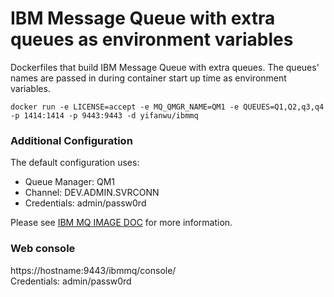 # IBM Message Queue with extra queues as environment variables

Dockerfiles that build IBM Message Queue with extra queues.
 The queues' names are passed in during container start up time as environment variables.

```
docker run -e LICENSE=accept -e MQ_QMGR_NAME=QM1 -e QUEUES=Q1,Q2,q3,q4 -p 1414:1414 -p 9443:9443 -d yifanwu/ibmmq
```

### Additional Configuration
The default configuration uses:
- Queue Manager: QM1
- Channel: DEV.ADMIN.SVRCONN
- Credentials: admin/passw0rd

Please see [IBM MQ IMAGE DOC](https://github.com/ibm-messaging/mq-container/tree/master/docs) for more information.

### Web console
https://hostname:9443/ibmmq/console/  
Credentials: admin/passw0rd

